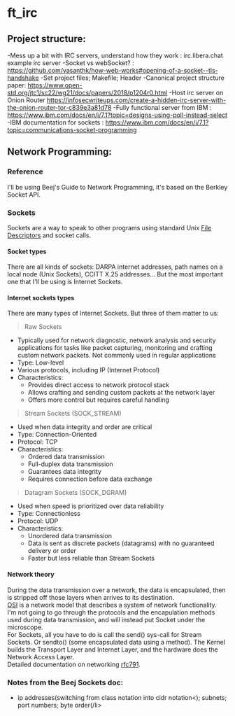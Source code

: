 # ft_irc

## Project structure:
-Mess up a bit with IRC servers, understand how they work : irc.libera.chat example irc server
-Socket vs webSocket? : https://github.com/vasanthk/how-web-works#opening-of-a-socket--tls-handshake
-Set project files; Makefile; Header
-Canonical project structure paper: https://www.open-std.org/jtc1/sc22/wg21/docs/papers/2018/p1204r0.html
-Host irc server on Onion Router https://infosecwriteups.com/create-a-hidden-irc-server-with-the-onion-router-tor-c839e3a81d78
-Fully functional server from IBM : https://www.ibm.com/docs/en/i/7.1?topic=designs-using-poll-instead-select
-IBM documentation for sockets : https://www.ibm.com/docs/en/i/7.1?topic=communications-socket-programming
## Network Programming:

### Reference
I'll be using Beej's Guide to Network Programming, it's based on the Berkley Socket API.

### Sockets
Sockets are a way to speak to other programs using standard Unix <a href="https://www.informit.com/articles/article.aspx?p=174659&seqNum=8"> File Descriptors</a> and socket calls.  

#### Socket types
There are all kinds of sockets: DARPA internet addresses, path names on a local node (Unix Sockets), CCITT X.25 addresses... But the most important one that I'll be using is Internet Sockets.  

#### Internet sockets types
There are many types of Internet Sockets. But three of them matter to us:

> Raw Sockets
<ul>
    <li>Typically used for network diagnostic, network analysis and security applications for tasks like packet capturing, monitoring and crafting custom network packets. Not commonly used in regular applications</li>
    <li>Type: Low-level</li>
    <li>Various protocols, including IP (Internet Protocol)</li>
    <li>Characteristics:
        <ul>
            <li>Provides direct access to network protocol stack</li>
            <li>Allows crafting and sending custom packets at the network layer</li>
            <li>Offers more control but requires careful handling</li>
        </ul>
    </li>
</ul>

> Stream Sockets (SOCK_STREAM)
<ul>
    <li>Used when data integrity and order are critical</li>
    <li>Type: Connection-Oriented</li>
    <li>Protocol: TCP</li>
    <li>Characteristics: 
        <ul>
            <li>Ordered data transmission</li>
            <li>Full-duplex data transmission</li>
            <li>Guarantees data integrity</li>
            <li>Requires connection before data exchange</li>
        </ul>
    </li>
</ul>

> Datagram Sockets (SOCK_DGRAM)
<ul>
    <li>Used when speed is prioritized over data reliability</li>
    <li>Type: Connectionless</li>
    <li>Protocol: UDP</li>
    <li>Characteristics: 
        <ul>
            <li>Unordered data transmission</li>
            <li>Data is sent as discrete packets (datagrams) with no guaranteed delivery or order</li>
            <li>Faster but less reliable than Stream Sockets</li>
        </ul>
    </li>
</ul>

#### Network theory
During the data transmission over a network, the data is encapsulated, then is stripped off those layers when arrives to its destination.  
<a href="https://www.cloudflare.com/learning/ddos/glossary/open-systems-interconnection-model-osi/">OSI</a> is a network model that describes a system of network functionality.  
I'm not going to go through the protocols and the encapulation methods used during data transmission, and will instead put Socket under the microscope.  
For Sockets, all you have to do is call the send() sys-call for Stream Sockets. Or sendto() (some encapsulated data using a method). The Kernel builds the Transport Layer and Internet Layer, and the hardware does the Network Access Layer.  
Detailed documentation on networking <a href="https://datatracker.ietf.org/doc/html/rfc792">rfc791</a>.
### Notes from the Beej Sockets doc:
<ul>
    <li>ip addresses(switching from class notation into cidr notation<); subnets; port numbers; byte order(/li>
</ul>
